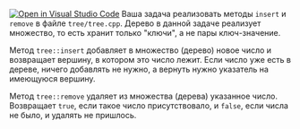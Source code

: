 [![Open in Visual Studio Code](https://classroom.github.com/assets/open-in-vscode-c66648af7eb3fe8bc4f294546bfd86ef473780cde1dea487d3c4ff354943c9ae.svg)](https://classroom.github.com/online_ide?assignment_repo_id=7890230&assignment_repo_type=AssignmentRepo)
Ваша задача реализовать методы `insert` и `remove` в файле `tree/tree.cpp`. Дерево в данной задаче реализует множество, то есть хранит только "ключи", а не пары ключ-значение.

Метод `tree::insert` добавляет в множество (дерево) новое число и возвращает вершину, в котором это число лежит. Если число уже есть в дереве, ничего добавлять не нужно, а вернуть нужно указатель на имеющуюся вершину.

Метод `tree::remove` удаляет из множества (дерева) указанное число. Возвращает `true`, если такое число присутствовало, и `false`, если числа не было, и удалять не пришлось.


